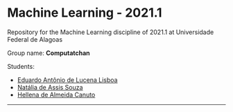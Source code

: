 # Machine Learning - 2021.1
Repository for the Machine Learning discipline of 2021.1 at Universidade Federal de Alagoas

Group name: **Computatchan**

Students:
- [Eduardo Antônio de Lucena Lisboa][lisboa_git]
- [Natália de Assis Souza][nat_git]
- [Hellena de Almeida Canuto][hellena_git]

---

<!-- -=-=-=-=-=-=-=-=-=-=-=-=-=-=- -->
<!-- -=-=-=-=-=- LINKS -=-=-=-=-=- -->
<!-- -=-=-=-=-=-=-=-=-=-=-=-=-=-=- -->
[lisboa_git]: https://github.com/EduardoLisboa
[nat_git]: https://github.com/assisnat
[hellena_git]: https://github.com/nothellena
